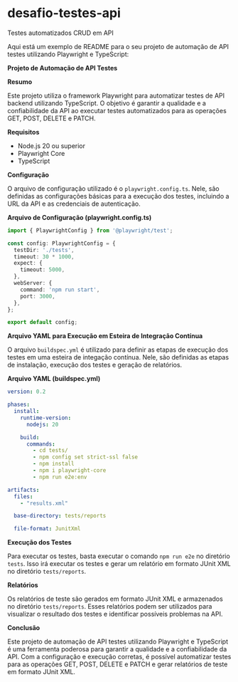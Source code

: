 # desafio-testes-api
Testes automatizados CRUD em API

Aqui está um exemplo de README para o seu projeto de automação de API testes utilizando Playwright e TypeScript:

**Projeto de Automação de API Testes**

**Resumo**

Este projeto utiliza o framework Playwright para automatizar testes de API backend utilizando TypeScript. O objetivo é garantir a qualidade e a confiabilidade da API ao executar testes automatizados para as operações GET, POST, DELETE e PATCH.

**Requisitos**

* Node.js 20 ou superior
* Playwright Core
* TypeScript

**Configuração**

O arquivo de configuração utilizado é o `playwright.config.ts`. Nele, são definidas as configurações básicas para a execução dos testes, incluindo a URL da API e as credenciais de autenticação.

**Arquivo de Configuração (playwright.config.ts)**
```typescript
import { PlaywrightConfig } from '@playwright/test';

const config: PlaywrightConfig = {
  testDir: './tests',
  timeout: 30 * 1000,
  expect: {
    timeout: 5000,
  },
  webServer: {
    command: 'npm run start',
    port: 3000,
  },
};

export default config;
```
**Arquivo YAML para Execução em Esteira de Integração Contínua**

O arquivo `buildspec.yml` é utilizado para definir as etapas de execução dos testes em uma esteira de integação contínua. Nele, são definidas as etapas de instalação, execução dos testes e geração de relatórios.

**Arquivo YAML (buildspec.yml)**
```yaml
version: 0.2

phases:
  install:
    runtime-version:
      nodejs: 20

    build:
      commands:
        - cd tests/
        - npm config set strict-ssl false
        - npm install
        - npm i playwright-core
        - npm run e2e:env

artifacts:
  files:
    - "results.xml"

  base-directory: tests/reports

  file-format: JunitXml
```
**Execução dos Testes**

Para executar os testes, basta executar o comando `npm run e2e` no diretório `tests`. Isso irá executar os testes e gerar um relatório em formato JUnit XML no diretório `tests/reports`.

**Relatórios**

Os relatórios de teste são gerados em formato JUnit XML e armazenados no diretório `tests/reports`. Esses relatórios podem ser utilizados para visualizar o resultado dos testes e identificar possíveis problemas na API.

**Conclusão**

Este projeto de automação de API testes utilizando Playwright e TypeScript é uma ferramenta poderosa para garantir a qualidade e a confiabilidade da API. Com a configuração e execução corretas, é possível automatizar testes para as operações GET, POST, DELETE e PATCH e gerar relatórios de teste em formato JUnit XML.
